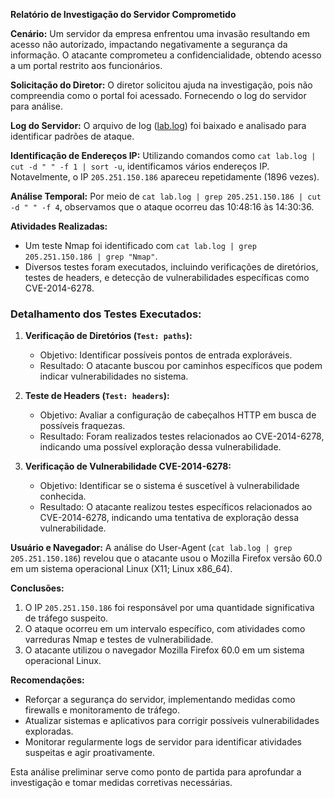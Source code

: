 **Relatório de Investigação do Servidor Comprometido**

**Cenário:**
Um servidor da empresa enfrentou uma invasão resultando em acesso não autorizado, impactando negativamente a segurança da informação. O atacante comprometeu a confidencialidade, obtendo acesso a um portal restrito aos funcionários.

**Solicitação do Diretor:**
O diretor solicitou ajuda na investigação, pois não compreendia como o portal foi acessado. Fornecendo o log do servidor para análise.

**Log do Servidor:**
O arquivo de log ([lab.log](http://www.businesscorp.com.br/lab.log)) foi baixado e analisado para identificar padrões de ataque.

**Identificação de Endereços IP:**
Utilizando comandos como `cat lab.log | cut -d " " -f 1 | sort -u`, identificamos vários endereços IP. Notavelmente, o IP `205.251.150.186` apareceu repetidamente (1896 vezes).

**Análise Temporal:**
Por meio de `cat lab.log | grep 205.251.150.186 | cut -d " " -f 4`, observamos que o ataque ocorreu das 10:48:16 às 14:30:36.

**Atividades Realizadas:**
- Um teste Nmap foi identificado com `cat lab.log | grep 205.251.150.186 | grep "Nmap"`.
- Diversos testes foram executados, incluindo verificações de diretórios, testes de headers, e detecção de vulnerabilidades específicas como CVE-2014-6278.

### Detalhamento dos Testes Executados:

1. **Verificação de Diretórios (`Test: paths`):**
   - Objetivo: Identificar possíveis pontos de entrada exploráveis.
   - Resultado: O atacante buscou por caminhos específicos que podem indicar vulnerabilidades no sistema.

2. **Teste de Headers (`Test: headers`):**
   - Objetivo: Avaliar a configuração de cabeçalhos HTTP em busca de possíveis fraquezas.
   - Resultado: Foram realizados testes relacionados ao CVE-2014-6278, indicando uma possível exploração dessa vulnerabilidade.

3. **Verificação de Vulnerabilidade CVE-2014-6278:**
   - Objetivo: Identificar se o sistema é suscetível à vulnerabilidade conhecida.
   - Resultado: O atacante realizou testes específicos relacionados ao CVE-2014-6278, indicando uma tentativa de exploração dessa vulnerabilidade.

**Usuário e Navegador:**
A análise do User-Agent (`cat lab.log | grep 205.251.150.186`) revelou que o atacante usou o Mozilla Firefox versão 60.0 em um sistema operacional Linux (X11; Linux x86_64).

**Conclusões:**
1. O IP `205.251.150.186` foi responsável por uma quantidade significativa de tráfego suspeito.
2. O ataque ocorreu em um intervalo específico, com atividades como varreduras Nmap e testes de vulnerabilidade.
3. O atacante utilizou o navegador Mozilla Firefox 60.0 em um sistema operacional Linux.

**Recomendações:**
- Reforçar a segurança do servidor, implementando medidas como firewalls e monitoramento de tráfego.
- Atualizar sistemas e aplicativos para corrigir possíveis vulnerabilidades exploradas.
- Monitorar regularmente logs de servidor para identificar atividades suspeitas e agir proativamente.

Esta análise preliminar serve como ponto de partida para aprofundar a investigação e tomar medidas corretivas necessárias.
